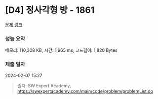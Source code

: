 # [D4] 정사각형 방 - 1861 

[문제 링크](https://swexpertacademy.com/main/code/problem/problemDetail.do?contestProbId=AV5LtJYKDzsDFAXc) 

### 성능 요약

메모리: 110,308 KB, 시간: 1,965 ms, 코드길이: 1,820 Bytes

### 제출 일자

2024-02-07 15:27



> 출처: SW Expert Academy, https://swexpertacademy.com/main/code/problem/problemList.do